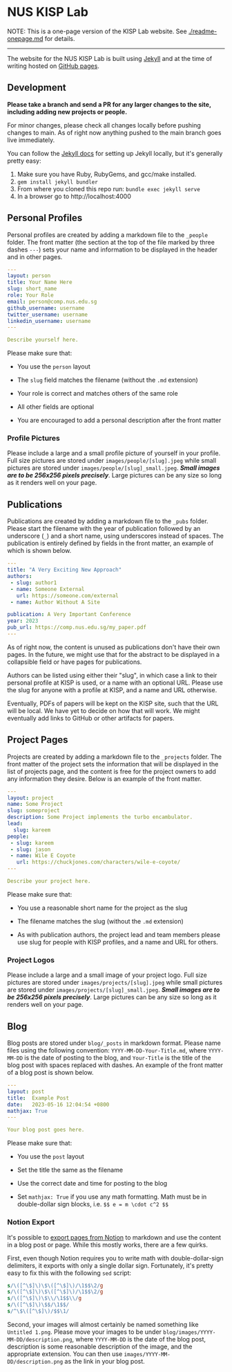 # NUS KISP Lab

NOTE: This is a one-page version of the KISP Lab website.
See [./readme-onepage.md](./readme-onepage.md) for details.

-------

The website for the NUS KISP Lab is built using
[Jekyll](https://jekyllrb.com/docs/) and at the time of writing
hosted on [GitHub pages](https://pages.github.com/).

## Development

**Please take a branch and send a PR for any larger changes to the
site, including adding new projects or people.**

For minor changes, please check all changes locally before pushing
changes to main. As of right now anything pushed to the main branch
goes live immediately.

You can follow the [Jekyll docs](https://jekyllrb.com/docs/) for
setting up Jekyll locally, but it's generally pretty easy:

1. Make sure you have Ruby, RubyGems, and gcc/make installed.
2. `gem install jekyll bundler`
3. From where you cloned this repo run: `bundle exec jekyll serve`
4. In a browser go to http://localhost:4000

## Personal Profiles

Personal profiles are created by adding a markdown file to the
```_people``` folder. The front matter (the section at the top of the
file marked by three dashes ```---```) sets your name and information
to be displayed in the header and in other pages.

``` YAML
---
layout: person
title: Your Name Here
slug: short_name
role: Your Role
email: person@comp.nus.edu.sg
github_username: username
twitter_username: username
linkedin_username: username
---

Describe yourself here.
```

Please make sure that:

* You use the ```person``` layout

* The ```slug``` field matches the filename (without the ```.md```
extension)

* Your role is correct and matches others of the same role

* All other fields are optional

* You are encouraged to add a personal description after the front
matter

### Profile Pictures

Please include a large and a small profile picture of yourself in
your profile. Full size pictures are stored under
```images/people/[slug].jpeg``` while small pictures are stored under
```images/people/[slug]_small.jpeg```. ***Small images are to be
256x256 pixels precisely***. Large pictures can be any size so long
as it renders well on your page.


## Publications

Publications are created by adding a markdown file to the ```_pubs```
folder. Please start the filename with the year of publication
followed by an underscore (`_`) and a short name, using underscores
instead of spaces. The publication is entirely defined by fields in
the front matter, an example of which is shown below.

``` YAML
---
title: "A Very Exciting New Approach"
authors:
 - slug: author1
 - name: Someone External
   url: https://someone.com/external
 - name: Author Without A Site

publication: A Very Important Conference
year: 2023
pub_url: https://comp.nus.edu.sg/my_paper.pdf
---
```

As of right now, the content is unused as publications don't have
their own pages. In the future, we might use that for the abstract to
be displayed in a collapsible field or have pages for publications.

Authors can be listed using either their "slug", in which case a link
to their personal profile at KISP is used, or a name with an optional
URL. Please use the slug for anyone with a profile at KISP, and a
name and URL otherwise.

Eventually, PDFs of papers will be kept on the KISP site, such that
the URL will be local. We have yet to decide on how that will work.
We might eventually add links to GitHub or other artifacts for
papers.


## Project Pages

Projects are created by adding a markdown file to the ```_projects```
folder. The front matter of the project sets the information that
will be displayed in the list of projects page, and the content is
free for the project owners to add any information they desire. Below
is an example of the front matter.

``` YAML
---
layout: project
name: Some Project
slug: someproject
description: Some Project implements the turbo encambulator.
lead: 
  slug: kareem
people:
 - slug: kareem
 - slug: jason
 - name: Wile E Coyote
   url: https://chuckjones.com/characters/wile-e-coyote/
---

Describe your project here.
```

Please make sure that:

* You use a reasonable short name for the project as the slug

* The filename matches the slug (without the `.md` extension)

* As with publication authors, the project lead and team members
please use slug for people with KISP profiles, and a name and URL for
others.

### Project Logos

Please include a large and a small image of your project logo. Full
size pictures are stored under ```images/projects/[slug].jpeg``` while
small pictures are stored under
```images/projects/[slug]_small.jpeg```. ***Small images are to be
256x256 pixels precisely***. Large pictures can be any size so long
as it renders well on your page.

## Blog

Blog posts are stored under `blog/_posts` in markdown format. Please
name files using the following convention:
`YYYY-MM-DD-Your-Title.md`, where `YYYY-MM-DD` is the date of posting
to the blog, and `Your-Title` is the title of the blog post with
spaces replaced with dashes. An example of the front matter of a blog
post is shown below.

``` YAML
---
layout: post
title:  Example Post
date:   2023-05-16 12:04:54 +0800
mathjax: True
---

Your blog post goes here.
```

Please make sure that:

* You use the `post` layout

* Set the title the same as the filename

* Use the correct date and time for posting to the blog

* Set `mathjax: True` if you use any math formatting. Math must be in
double-dollar sign blocks, i.e. `$$ e = m \cdot c^2 $$`

### Notion Export

It's possible to [export pages from
Notion](https://www.notion.so/help/export-your-content) to markdown
and use the content in a blog post or page. While this mostly works,
there are a few quirks.

First, even though Notion requires you to write math with
double-dollar-sign delimiters, it exports with only a single dollar
sign. Fortunately, it's pretty easy to fix this with the following
`sed` script:

``` sed
s/\([^\$]\)\$\([^\$]\)/\1$$\2/g
s/\([^\$]\)\$\([^\$]\)/\1$$\2/g
s/\([^\$]\)\$\\/\1$$\\/g
s/\([^\$]\)\$$/\1$$/
s/^\$\([^\$]\)/$$\1/
```

Second, your images will almost certainly be named something like
`Untitled 1.png`. Please move your images to be under
`blog/images/YYYY-MM-DD/description.png`, where `YYYY-MM-DD` is the
date of the blog post, description is some reasonable description of
the image, and the appropriate extension. You can then use
`images/YYYY-MM-DD/description.png` as the link in your blog post.
